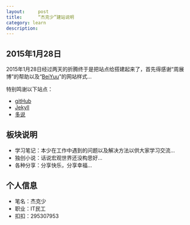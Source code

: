 ```yaml
---
layout:     post
title:      “杰克少”建站说明
category: learn
description:
---
```


## 2015年1月28日

2015年1月28日经过两天的折腾终于是把站点给搭建起来了，首先得感谢“周展博”的帮助以及“[BeiYuu][]”的网站样式...

特别鸣谢以下站点：

* [gitHub][]
* [Jekyll][]
* [多说][]



## 板块说明

* 学习笔记：本少在工作中遇到的问题以及解决方法以供大家学习交流...
* 独创小说：话说宏观世界还没构思好...
* 各种分享：分享快乐，分享幸福...

## 个人信息

* 笔名：杰克少
* 职业：IT民工
* 扣扣：295307953

[BeiYuu]:    http://beiyuu.com  "BeiYuu"
[Jekyll]:    http://jekyllrb.com/  "Jekyll"
[GitHub]:    https://github.com/  "GitHub"
[多说]:    http://duoshuo.com/  "多说"